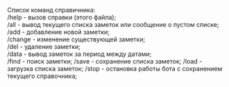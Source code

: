Список команд справичника:  
/help - вызов справки (этого файла);  
/all - вывод текущего списка заметок или сообщение о пустом списке;  
/add  - добавление новой заметки;  
/change - изменение существующей заметки;  
/del - удаление заметки;  
/data - вывод заметок за период между датами;  
/find - поиск заметки; 
/save - сохранение списка заметок;
/load - загрузка списка заметок;
/stop - остановка работы бота с сохранением текущего справочника;